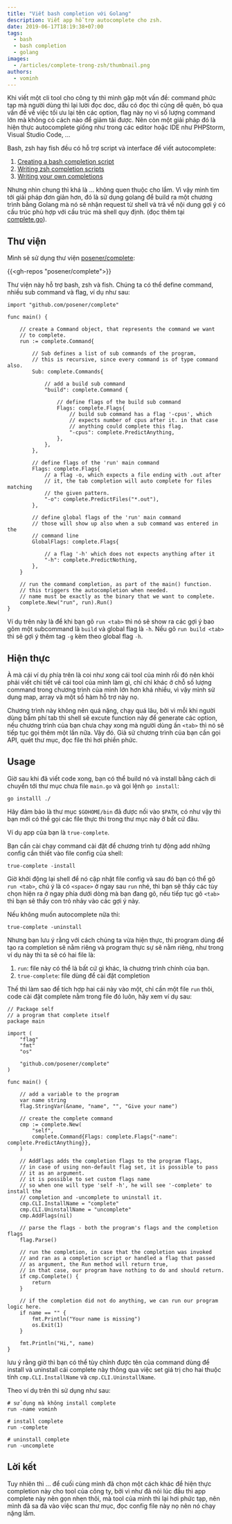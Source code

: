 ```yaml
---
title: "Viết bash completion với Golang"
description: Viết app hỗ trợ autocomplete cho zsh.
date: 2019-06-17T18:19:38+07:00
tags: 
  - bash
  - bash completion
  - golang
images:
  - /articles/complete-trong-zsh/thumbnail.png
authors:
  - vominh
---
```


Khi viết một cli tool cho công ty thì mình gặp một vấn đề: command phức tạp mà người dùng thì lại lười đọc doc, dẫu có đọc thì cũng dễ quên, bỏ qua vấn đề về việc tối ưu lại tên các option, flag này nọ vì số lượng command lớn mà không có cách nào để giảm tải được. Nên còn một giải pháp đó là hiện thực autocomplete giống như trong các editor hoặc IDE như PHPStorm, Visual Studio Code, ...

Bash, zsh hay fish đều có hỗ trợ script và interface để viết autocomplete:

1. [Creating a bash completion script](https://iridakos.com/tutorials/2018/03/01/bash-programmable-completion-tutorial.html)
1. [Writing zsh completion scripts](https://mads-hartmann.com/2017/08/06/writing-zsh-completion-scripts.html)
1. [Writing your own completions](http://fishshell.com/docs/current/index.html#completion-own)

Nhưng nhìn chung thì khá là ... không quen thuộc cho lắm. Vì vậy mình tìm tới giải pháp đơn giản hơn, đó là sử dụng golang để build ra một chương trình bằng Golang mà nó sẽ nhận request từ shell và trả về nội dung gợi ý có cấu trúc phù hợp với cấu trúc mà shell quy định. (đọc thêm tại [complete.go](https://github.com/posener/complete/blob/master/complete.go)).

## Thư viện

Mình sẽ sử dụng thư viện [posener/complete](https://github.com/posener/complete):

{{<gh-repos "posener/complete">}}

Thư viện này hỗ trợ bash, zsh và fish. Chúng ta có thể define command, nhiều sub command và flag, ví dụ như sau:

```
import "github.com/posener/complete"

func main() {

	// create a Command object, that represents the command we want
	// to complete.
	run := complete.Command{

		// Sub defines a list of sub commands of the program,
		// this is recursive, since every command is of type command also.
		Sub: complete.Commands{

			// add a build sub command
			"build": complete.Command {

				// define flags of the build sub command
				Flags: complete.Flags{
					// build sub command has a flag '-cpus', which
					// expects number of cpus after it. in that case
					// anything could complete this flag.
					"-cpus": complete.PredictAnything,
				},
			},
		},

		// define flags of the 'run' main command
		Flags: complete.Flags{
			// a flag -o, which expects a file ending with .out after
			// it, the tab completion will auto complete for files matching
			// the given pattern.
			"-o": complete.PredictFiles("*.out"),
		},

		// define global flags of the 'run' main command
		// those will show up also when a sub command was entered in the
		// command line
		GlobalFlags: complete.Flags{

			// a flag '-h' which does not expects anything after it
			"-h": complete.PredictNothing,
		},
	}

	// run the command completion, as part of the main() function.
	// this triggers the autocompletion when needed.
	// name must be exactly as the binary that we want to complete.
	complete.New("run", run).Run()
}
```

Ví dụ trên này là để khi bạn gõ `run <tab>` thì nó sẽ show ra các gợi ý bao gôm một subcommand là `build` và global flag là `-h`. Nếu gõ `run build <tab>` thì sẽ gợi ý thêm tag `-g` kèm theo global flag `-h`.

## Hiện thực

À mà cái ví dụ phía trên là coi như xong cái tool của mình rồi đó nên khỏi phải viết chi tiết về cái tool của mình làm gì, chỉ chỉ khác ở chỗ số lượng command trong chương trình của mình lớn hơn khá nhiều, vì vậy mình sử dụng map, array và một số hàm hỗ trợ này nọ.

Chương trình này không nên quá nặng, chạy quá lâu, bởi vì mỗi khi người dùng bấm phí tab thì shell sẽ excute function này để generate các option, nếu chương trình của bạn chưa chạy xong mà người dùng ấn `<tab>` thì nó sẽ tiếp tục gọi thêm một lần nữa. Vậy đó. Giả sử chương trình của bạn cần gọi API, quét thư mục, đọc file thì hơi phiền phức.

## Usage

Giờ sau khi đã viết code xong, bạn có thể build nó và install bằng cách di chuyển tới thư mục chưa file `main.go` và gọi lệnh `go install`:

```
go installl ./
```

Hãy đảm bảo là thư mục `$GOHOME/bin` đã được nối vào `$PATH`, có như vậy thì bạn mới có thể gọi các file thực thi trong thư mục này ở bất cứ đâu.

Ví dụ app của bạn là `true-complete`.

Bạn cần cài chạy command cài đặt để chương trình tự động add những config cần thiết vào file config của shell:

```
true-complete -install
```

Giờ khởi động lại shell để nó cập nhật file config và sau đó bạn có thể gõ `run <tab>`, chú ý là có `<space>` ở ngay sau `run` nhé, thì bạn sẽ thấy các tùy chọn hiện ra ở ngay phía dưới dòng mà bạn đang gõ, nếu tiếp tục gõ `<tab>` thì bạn sẽ thấy con trỏ nhảy vào các gợi ý này.

Nếu không muốn autocomplete nữa thì:

```
true-complete -uninstall
```

Nhưng bạn lưu ý rằng với cách chúng ta vừa hiện thực, thì program dùng để tạo ra completion sẽ nằm riêng và program thực sự sẽ nằm riêng, như trong ví dụ này thì ta sẽ có hai file là:

1. `run`: file này có thể là bất cứ gì khác, là chương trình chính của bạn.
1. `true-complete`: file dùng để cài đặt completion

Thế thì làm sao để tích hợp hai cái này vào một, chỉ cần một file `run` thôi, code cài đặt complete nằm trong file đó luôn, hãy xem ví dụ sau:

```
// Package self
// a program that complete itself
package main

import (
	"flag"
	"fmt"
	"os"

	"github.com/posener/complete"
)

func main() {

	// add a variable to the program
	var name string
	flag.StringVar(&name, "name", "", "Give your name")

	// create the complete command
	cmp := complete.New(
		"self",
		complete.Command{Flags: complete.Flags{"-name": complete.PredictAnything}},
	)

	// AddFlags adds the completion flags to the program flags,
	// in case of using non-default flag set, it is possible to pass
	// it as an argument.
	// it is possible to set custom flags name
	// so when one will type 'self -h', he will see '-complete' to install the
	// completion and -uncomplete to uninstall it.
	cmp.CLI.InstallName = "complete"
	cmp.CLI.UninstallName = "uncomplete"
	cmp.AddFlags(nil)

	// parse the flags - both the program's flags and the completion flags
	flag.Parse()

	// run the completion, in case that the completion was invoked
	// and ran as a completion script or handled a flag that passed
	// as argument, the Run method will return true,
	// in that case, our program have nothing to do and should return.
	if cmp.Complete() {
		return
	}

	// if the completion did not do anything, we can run our program logic here.
	if name == "" {
		fmt.Println("Your name is missing")
		os.Exit(1)
	}

	fmt.Println("Hi,", name)
}
```

lưu ý rằng giờ thì bạn có thể tùy chỉnh được tên của command dùng để install và uninstall cái complete này thông qua việc set giá trị cho hai thuộc tính `cmp.CLI.InstallName` và `cmp.CLI.UninstallName`.

Theo ví dụ trên thì sử dụng như sau:

```
# sử dụng mà không install complete
run -name vominh

# install complete
run -complete

# uninstall complete
run -uncomplete
```

## Lời kết

Tuy nhiên thì ... để cuối cùng mình đã chọn một cách khác để hiện thực completion này cho tool của công ty, bởi vì như đã nói lúc đầu thì app complete này nên gọn nhẹn thôi, mà tool của mình thì lại hơi phức tạp, nên mình đã sa đà vào việc scan thư mục, đọc config file này nọ nên nó chạy nặng lắm.
